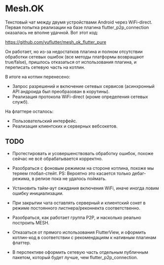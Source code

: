 # Mesh.OK

Текстовый чат между двумя устройствами Android через WiFi-direct. Первая попытка реализации на базе плагина flutter_p2p_connection оказалась не вполне удачной. Вот этот код:

https://github.com/yuflutter/mesh_ok_flutter_pure

Он работает, но из-за недостатков плагина и полном отсутcтвии обработки сетевых ошибок (все методы платформы возвращают true/false), пришлось отказаться от использования плагина, и переписать сетевую часть на котлин.

В итоге на котлин перенесено:
- Запрос разрешений и включение сетевых сервисов (асинхронный API андроида был преобразован в корутины).
- Реализация протокола WiFi-direct (кроме определения сетевых служб).

На флаттере осталось:
- Пользовательский интерфейс.
- Реализация клиентских и серверных вебсокетов.

## TODO

- Протестировать и усовершенствовать обработку ошибок, похоже сейчас не всё обрабатывается корректно.

- Разобраться с фоновым режимом на стороне котлина, похоже мы теряем глобал-стейт. PS: Вероятно это касается только дебаг-режима, в релизе пока не удалось поймать.

- Установить тайм-аут ожидания включения WiFi, иначе иногда ловим ошибку инициализации.

- При закрытии чата оставлять серверный и клиентский сокет в режиме постоянного листнера/реконнекта соответственно.

- Разобраться, как работает группа P2P, и насколько реально построить MESH.

- Отказаться от прямого использования FlutterView, и оформить котлин-код в соответствии с рекомендациям к нативным плагинам флаттер.

- В перспективе оформить сетевую часть отдельным публичным пакетом, который будет лучше, чем flutter_p2p_connection.
